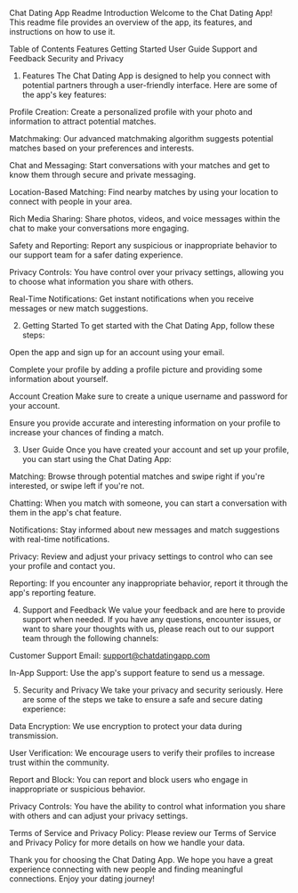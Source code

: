 Chat Dating App Readme
Introduction
Welcome to the Chat Dating App! This readme file provides an overview of the app, its features, and instructions on how to use it.

Table of Contents
Features
Getting Started
User Guide
Support and Feedback
Security and Privacy
1. Features
The Chat Dating App is designed to help you connect with potential partners through a user-friendly interface. Here are some of the app's key features:

Profile Creation: Create a personalized profile with your photo and information to attract potential matches.

Matchmaking: Our advanced matchmaking algorithm suggests potential matches based on your preferences and interests.

Chat and Messaging: Start conversations with your matches and get to know them through secure and private messaging.

Location-Based Matching: Find nearby matches by using your location to connect with people in your area.

Rich Media Sharing: Share photos, videos, and voice messages within the chat to make your conversations more engaging.

Safety and Reporting: Report any suspicious or inappropriate behavior to our support team for a safer dating experience.

Privacy Controls: You have control over your privacy settings, allowing you to choose what information you share with others.

Real-Time Notifications: Get instant notifications when you receive messages or new match suggestions.

2. Getting Started
To get started with the Chat Dating App, follow these steps:

Open the app and sign up for an account using your email.

Complete your profile by adding a profile picture and providing some information about yourself.

Account Creation
Make sure to create a unique username and password for your account.

Ensure you provide accurate and interesting information on your profile to increase your chances of finding a match.

3. User Guide
Once you have created your account and set up your profile, you can start using the Chat Dating App:

Matching: Browse through potential matches and swipe right if you're interested, or swipe left if you're not.

Chatting: When you match with someone, you can start a conversation with them in the app's chat feature.

Notifications: Stay informed about new messages and match suggestions with real-time notifications.

Privacy: Review and adjust your privacy settings to control who can see your profile and contact you.

Reporting: If you encounter any inappropriate behavior, report it through the app's reporting feature.

4. Support and Feedback
We value your feedback and are here to provide support when needed. If you have any questions, encounter issues, or want to share your thoughts with us, please reach out to our support team through the following channels:

Customer Support Email: support@chatdatingapp.com

In-App Support: Use the app's support feature to send us a message.

5. Security and Privacy
We take your privacy and security seriously. Here are some of the steps we take to ensure a safe and secure dating experience:

Data Encryption: We use encryption to protect your data during transmission.

User Verification: We encourage users to verify their profiles to increase trust within the community.

Report and Block: You can report and block users who engage in inappropriate or suspicious behavior.

Privacy Controls: You have the ability to control what information you share with others and can adjust your privacy settings.

Terms of Service and Privacy Policy: Please review our Terms of Service and Privacy Policy for more details on how we handle your data.

Thank you for choosing the Chat Dating App. We hope you have a great experience connecting with new people and finding meaningful connections. Enjoy your dating journey!